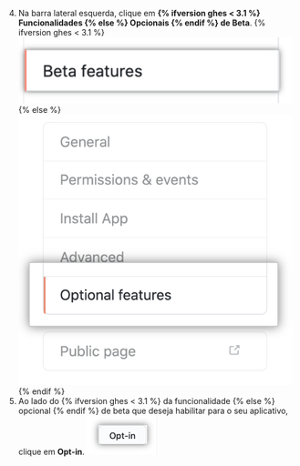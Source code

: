 4. Na barra lateral esquerda, clique em **{% ifversion ghes < 3.1 %} Funcionalidades {% else %} Opcionais {% endif %} de Beta**.
  {% ifversion ghes < 3.1 %} ![Beta features tab](/assets/images/github-apps/beta-features-option.png) {% else %} ![Optional features tab](/assets/images/github-apps/optional-features-option.png) {% endif %}
5. Ao lado do {% ifversion ghes < 3.1 %} da funcionalidade {% else %} opcional {% endif %} de beta que deseja habilitar para o seu aplicativo, clique em **Opt-in**. ![Botão de optar por participar para habilitar uma funcionalidade opcional](/assets/images/github-apps/enable-optional-features.png)
